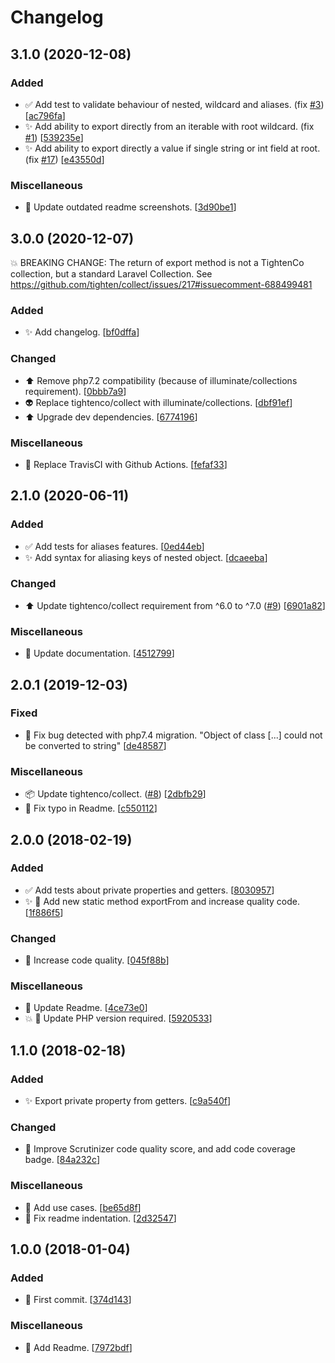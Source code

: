 # Changelog

<a name="3.1.0"></a>
## 3.1.0 (2020-12-08)

### Added

- ✅ Add test to validate behaviour of nested, wildcard and aliases. (fix [#3](https://github.com/mathieutu/exporter/issues/3)) [[ac796fa](https://github.com/mathieutu/exporter/commit/ac796fafd1dc9369d389946f76a648823988d0c0)]
- ✨ Add ability to export directly from an iterable with root wildcard. (fix [#1](https://github.com/mathieutu/exporter/issues/1)) [[539235e](https://github.com/mathieutu/exporter/commit/539235e0cbac6df8dde981cc6aefc7fc6caad0dd)]
- ✨ Add ability to export directly a value if single string or int field at root. (fix [#17](https://github.com/mathieutu/exporter/issues/17)) [[e43550d](https://github.com/mathieutu/exporter/commit/e43550df8776c80d365ecbe220fc9023fbc4a004)]

### Miscellaneous

- 📝 Update outdated readme screenshots. [[3d90be1](https://github.com/mathieutu/exporter/commit/3d90be1e10ddabf11412eadab3d0ad34701e5d14)]


<a name="3.0.0"></a>
## 3.0.0 (2020-12-07)

💥 BREAKING CHANGE: 
The return of export method is not a TightenCo collection, but a standard Laravel Collection.
See https://github.com/tighten/collect/issues/217#issuecomment-688499481

### Added

- ✨ Add changelog. [[bf0dffa](https://github.com/mathieutu/exporter/commit/bf0dffa197873b98adfaec7d962f71e16dd20a80)]

### Changed

- ⬆️ Remove php7.2 compatibility (because of illuminate/collections requirement). [[0bbb7a9](https://github.com/mathieutu/exporter/commit/0bbb7a98605a75e5b8b865100bf90f11d8e56a42)]
- 👽 Replace tightenco/collect with illuminate/collections. [[dbf91ef](https://github.com/mathieutu/exporter/commit/dbf91efae47e2557a014a45fac759b462fdbf1f5)]
- ⬆️ Upgrade dev dependencies. [[6774196](https://github.com/mathieutu/exporter/commit/677419618effcffc2b844fe2d641f84a2828dafe)]

### Miscellaneous

-  👷 Replace TravisCI with Github Actions. [[fefaf33](https://github.com/mathieutu/exporter/commit/fefaf3397cb7298d173742be4bc2681e34a171ef)]


<a name="2.1.0"></a>
## 2.1.0 (2020-06-11)

### Added

- ✅ Add tests for aliases features. [[0ed44eb](https://github.com/mathieutu/exporter/commit/0ed44ebdf98de113f3ec1df6305f2c398e7c83fe)]
- ✨ Add syntax for aliasing keys of nested object. [[dcaeeba](https://github.com/mathieutu/exporter/commit/dcaeeba8f09c168e40b18ecadcf72f34a4bd308b)]

### Changed

- ⬆️ Update tightenco/collect requirement from ^6.0 to ^7.0 ([#9](https://github.com/mathieutu/exporter/issues/9)) [[6901a82](https://github.com/mathieutu/exporter/commit/6901a8262979624b8833a37d052f14708c30d536)]

### Miscellaneous

- 📝 Update documentation. [[4512799](https://github.com/mathieutu/exporter/commit/4512799bd516d92fb89fd8a1dda435ade2869f5d)]


<a name="2.0.1"></a>
## 2.0.1 (2019-12-03)

### Fixed

- 🐛 Fix bug detected with php7.4 migration. &quot;Object of class [...] could not be converted to string&quot; [[de48587](https://github.com/mathieutu/exporter/commit/de485879167ceb4a3fa189f335c420fbf270edb6)]

### Miscellaneous

- 📦 Update tightenco/collect. ([#8](https://github.com/mathieutu/exporter/issues/8)) [[2dbfb29](https://github.com/mathieutu/exporter/commit/2dbfb298849d5fbc656297f89396a684fa258243)]
- 📝 Fix typo in Readme. [[c550112](https://github.com/mathieutu/exporter/commit/c5501125f07435c0b07fe8b44409a789aa11560a)]


<a name="2.0.0"></a>
## 2.0.0 (2018-02-19)

### Added

- ✅ Add tests about private properties and getters. [[8030957](https://github.com/mathieutu/exporter/commit/8030957c0111463d3ef6114978b79d18e38b258b)]
- ✨ 💚 Add new static method exportFrom and increase quality code. [[1f886f5](https://github.com/mathieutu/exporter/commit/1f886f530d630ac4e6067733d4bffb1b21613d92)]

### Changed

- 🎨 Increase code quality. [[045f88b](https://github.com/mathieutu/exporter/commit/045f88b70472317754aeb61c03e9f4f3b1e9e9a5)]

### Miscellaneous

- 📝 Update Readme. [[4ce73e0](https://github.com/mathieutu/exporter/commit/4ce73e0dac61a0d9cd38faf07dbd13ab099239c2)]
- 💥 💚 Update PHP version required. [[5920533](https://github.com/mathieutu/exporter/commit/5920533a65086131a6dcf9a99feb7b4358c44fd6)]


<a name="1.1.0"></a>
## 1.1.0 (2018-02-18)

### Added

- ✨ Export private property from getters. [[c9a540f](https://github.com/mathieutu/exporter/commit/c9a540f5bc00e966c38a3d8e30d5a16f1229795b)]

### Changed

- 🚨 Improve Scrutinizer code quality score, and add code coverage badge. [[84a232c](https://github.com/mathieutu/exporter/commit/84a232c641710c9d2357b1c876f296f47f8502de)]

### Miscellaneous

- 📝 Add use cases. [[be65d8f](https://github.com/mathieutu/exporter/commit/be65d8f910c081f91e77d49261d26ffc18ac007d)]
- 📝 Fix readme indentation. [[2d32547](https://github.com/mathieutu/exporter/commit/2d325474527b334d73774d3c81b2f1fc78bd7cf5)]


<a name="1.0.0"></a>
## 1.0.0 (2018-01-04)

### Added

- 🎉 First commit. [[374d143](https://github.com/mathieutu/exporter/commit/374d143774dbbced091c4be9b1973d711c9e1259)]

### Miscellaneous

- 📝 Add Readme. [[7972bdf](https://github.com/mathieutu/exporter/commit/7972bdf3b75836b4a333bede108012dc478767ee)]
